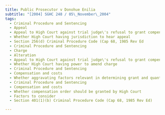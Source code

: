 ```yaml
---
title: Public Prosecutor v Donohue Enilia 
subtitle: "[2004] SGHC 248 / 05\_November\_2004"
tags:
  - Criminal Procedure and Sentencing
  - Appeal
  - Appeal to High Court against trial judge\'s refusal to grant compensation order
  - Whether High Court having jurisdiction to hear appeal
  - Section 256(d) Criminal Procedure Code (Cap 68, 1985 Rev Ed
  - Criminal Procedure and Sentencing
  - Charge
  - Alteration
  - Appeal to High Court against trial judge\'s refusal to grant compensation order
  - Whether High Court having power to amend charge
  - Criminal Procedure and Sentencing
  - Compensation and costs
  - Whether aggravating factors relevant in determining grant and quantum of compensation
  - Criminal Procedure and Sentencing
  - Compensation and costs
  - Whether compensation order should be granted by High Court
  - Factors to consider
  - Section 401(1)(b) Criminal Procedure Code (Cap 68, 1985 Rev Ed)

---
```


